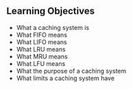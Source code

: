 ## Learning Objectives

   - What a caching system is
   - What FIFO means
   - What LIFO means
   - What LRU means
   - What MRU means
   - What LFU means
   - What the purpose of a caching system
   - What limits a caching system have
